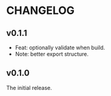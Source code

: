 # CHANGELOG

## v0.1.1

- Feat: optionally validate when build.
- Note: better export structure.

## v0.1.0

The initial release.
